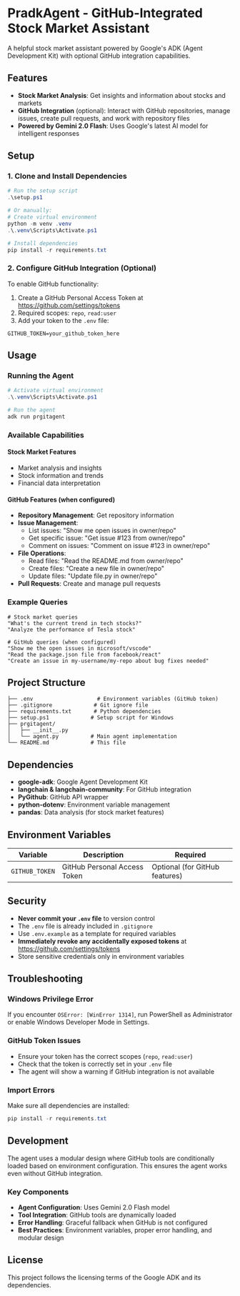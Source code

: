 # PradkAgent - GitHub-Integrated Stock Market Assistant

A helpful stock market assistant powered by Google's ADK (Agent Development Kit) with optional GitHub integration capabilities.

## Features

- **Stock Market Analysis**: Get insights and information about stocks and markets
- **GitHub Integration** (optional): Interact with GitHub repositories, manage issues, create pull requests, and work with repository files
- **Powered by Gemini 2.0 Flash**: Uses Google's latest AI model for intelligent responses

## Setup

### 1. Clone and Install Dependencies

```powershell
# Run the setup script
.\setup.ps1

# Or manually:
# Create virtual environment
python -m venv .venv
.\.venv\Scripts\Activate.ps1

# Install dependencies
pip install -r requirements.txt
```

### 2. Configure GitHub Integration (Optional)

To enable GitHub functionality:

1. Create a GitHub Personal Access Token at https://github.com/settings/tokens
2. Required scopes: `repo`, `read:user`
3. Add your token to the `.env` file:

```env
GITHUB_TOKEN=your_github_token_here
```

## Usage

### Running the Agent

```powershell
# Activate virtual environment
.\.venv\Scripts\Activate.ps1

# Run the agent
adk run prgitagent
```

### Available Capabilities

#### Stock Market Features
- Market analysis and insights
- Stock information and trends
- Financial data interpretation

#### GitHub Features (when configured)
- **Repository Management**: Get repository information
- **Issue Management**: 
  - List issues: "Show me open issues in owner/repo"
  - Get specific issue: "Get issue #123 from owner/repo"
  - Comment on issues: "Comment on issue #123 in owner/repo"
- **File Operations**:
  - Read files: "Read the README.md from owner/repo"
  - Create files: "Create a new file in owner/repo"
  - Update files: "Update file.py in owner/repo"
- **Pull Requests**: Create and manage pull requests

### Example Queries

```
# Stock market queries
"What's the current trend in tech stocks?"
"Analyze the performance of Tesla stock"

# GitHub queries (when configured)
"Show me the open issues in microsoft/vscode"
"Read the package.json file from facebook/react"
"Create an issue in my-username/my-repo about bug fixes needed"
```

## Project Structure

```
├── .env                    # Environment variables (GitHub token)
├── .gitignore             # Git ignore file
├── requirements.txt       # Python dependencies
├── setup.ps1             # Setup script for Windows
├── prgitagent/
│   ├── __init__.py
│   └── agent.py          # Main agent implementation
└── README.md             # This file
```

## Dependencies

- **google-adk**: Google Agent Development Kit
- **langchain & langchain-community**: For GitHub integration
- **PyGithub**: GitHub API wrapper
- **python-dotenv**: Environment variable management
- **pandas**: Data analysis (for stock market features)

## Environment Variables

| Variable | Description | Required |
|----------|-------------|----------|
| `GITHUB_TOKEN` | GitHub Personal Access Token | Optional (for GitHub features) |

## Security

- **Never commit your `.env` file** to version control
- The `.env` file is already included in `.gitignore`
- Use `.env.example` as a template for required variables
- **Immediately revoke any accidentally exposed tokens** at https://github.com/settings/tokens
- Store sensitive credentials only in environment variables

## Troubleshooting

### Windows Privilege Error
If you encounter `OSError: [WinError 1314]`, run PowerShell as Administrator or enable Windows Developer Mode in Settings.

### GitHub Token Issues
- Ensure your token has the correct scopes (`repo`, `read:user`)
- Check that the token is correctly set in your `.env` file
- The agent will show a warning if GitHub integration is not available

### Import Errors
Make sure all dependencies are installed:
```powershell
pip install -r requirements.txt
```

## Development

The agent uses a modular design where GitHub tools are conditionally loaded based on environment configuration. This ensures the agent works even without GitHub integration.

### Key Components

- **Agent Configuration**: Uses Gemini 2.0 Flash model
- **Tool Integration**: GitHub tools are dynamically loaded
- **Error Handling**: Graceful fallback when GitHub is not configured
- **Best Practices**: Environment variables, proper error handling, and modular design

## License

This project follows the licensing terms of the Google ADK and its dependencies.
